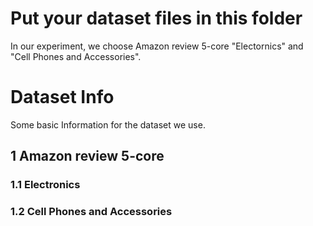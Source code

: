 # Put your dataset files in this folder
In our experiment, we choose Amazon review 5-core "Electornics" and "Cell Phones and Accessories".

# Dataset Info
Some basic Information for the dataset we use.
## 1 Amazon review 5-core
### 1.1 Electronics

### 1.2 Cell Phones and Accessories

